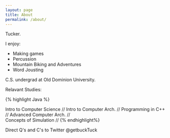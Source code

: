 ```yaml
---
layout: page
title: About
permalink: /about/
---
```

Tucker.

I enjoy:

* Making games
* Percussion 
* Mountain Biking and Adventures 
* Word Jousting

C.S. undergrad at Old Dominion University.

Relavant Studies: 

{% highlight Java %}

Intro to Computer Science
	//
Intro to Computer Arch. 
	//
Programming in C++
	//
Advanced Computer Arch.
	//	
Concepts of Simulation 
	//
{% endhighlight%}





Direct Q's and C's to Twitter @getbuckTuck 